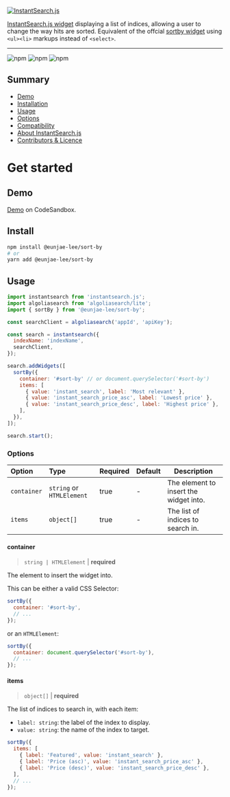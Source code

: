 <p align="left">
  <a href="https://www.algolia.com/doc/guides/building-search-ui/what-is-instantsearch/js/">
    <img alt="InstantSearch.js" src="https://i.ibb.co/60fJjFy/Widget-banner-tmp.png">
  </a>
</p>

[InstantSearch.js widget](https://www.algolia.com/?utm_source=instantsearch.js&utm_campaign=repository) displaying a list of indices, allowing a user to change the way hits are sorted. Equivalent of the offcial [sortby widget](https://www.algolia.com/doc/api-reference/widgets/sort-by/js/) using `<ul><li>` markups instead of `<select>`.

---

![npm](https://camo.githubusercontent.com/478b01f525d9865834a01e94aa4cff239b10fde8edce31749ecf38f6306b5033/68747470733a2f2f696d672e736869656c64732e696f2f6e706d2f762f72656163742d746f6173743f636f6c6f723d636333353334) ![npm](https://camo.githubusercontent.com/03b422bdbec4f6d673515dde3761d508676449ad5dcde0416fade89343207540/68747470733a2f2f696d672e736869656c64732e696f2f6e706d2f646d2f72656163742d746f6173743f636f6c6f723d253233343463633130) ![npm](https://camo.githubusercontent.com/03b422bdbec4f6d673515dde3761d508676449ad5dcde0416fade89343207540/68747470733a2f2f696d672e736869656c64732e696f2f6e706d2f646d2f72656163742d746f6173743f636f6c6f723d253233343463633130)

## Summary

- [Demo](#demo)
- [Installation](#install)
- [Usage](#usage)
- [Options](#options)
- [Compatibility](#compatibility)
- [About InstantSearch.js](#learn-more-about-instantsearchjs)
- [Contributors & Licence](#contributors--licence)

# Get started

## Demo

[Demo](https://codesandbox.io/s/github/eunjae-lee/js-sort-by/tree/main/example) on CodeSandbox.

## Install

```bash
npm install @eunjae-lee/sort-by
# or
yarn add @eunjae-lee/sort-by
```

## Usage

```js
import instantsearch from 'instantsearch.js';
import algoliasearch from 'algoliasearch/lite';
import { sortBy } from '@eunjae-lee/sort-by';

const searchClient = algoliasearch('appId', 'apiKey');

const search = instantsearch({
  indexName: 'indexName',
  searchClient,
});

search.addWidgets([
  sortBy({
    container: '#sort-by' // or document.querySelector('#sort-by')
    items: [
      { value: 'instant_search', label: 'Most relevant' },
      { value: 'instant_search_price_asc', label: 'Lowest price' },
      { value: 'instant_search_price_desc', label: 'Highest price' },
    ],
  }),
]);

search.start();
```

### Options

| Option | Type | Required | Default | Description |
| :-- | :-- | :-- | :-- | --- |
| `container` | `string` or `HTMLElement` | true | - | The element to insert the widget into. |
| `items` | `object[]` | true | - | The list of indices to search in. |

#### container

> `string | HTMLElement` | **required**

The element to insert the widget into.

This can be either a valid CSS Selector:

```js
sortBy({
  container: '#sort-by',
  // ...
});
```

or an `HTMLElement`:

```js
sortBy({
  container: document.querySelector('#sort-by'),
  // ...
});
```

#### items

> `object[]` | **required**

The list of indices to search in, with each item:

- `label: string`: the label of the index to display.
- `value: string`: the name of the index to target.

```js
sortBy({
  items: [
    { label: 'Featured', value: 'instant_search' },
    { label: 'Price (asc)', value: 'instant_search_price_asc' },
    { label: 'Price (desc)', value: 'instant_search_price_desc' },
  ],
  // ...
});
```
